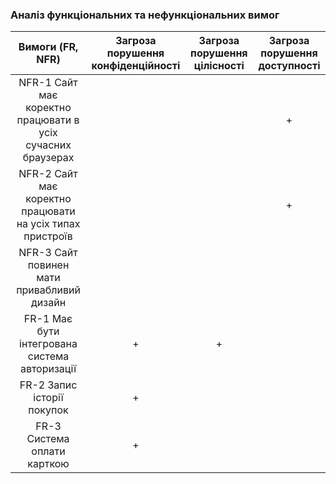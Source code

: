 ### Аналіз функціональних та нефункціональних вимог

| Вимоги (FR, NFR) | Загроза порушення конфіденційності | Загроза порушення цілісності | Загроза порушення доступності |
|:----------------:|:----------------------------------:|:----------------------------:|:-----------------------------:|
| NFR-1 Сайт має коректно працювати в усіх сучасних браузерах ||| + |
| NFR-2 Сайт має коректно працювати на усіх типах пристроїв ||| + |
| NFR-3 Сайт повинен мати привабливий дизайн ||||
| FR-1 Має бути інтегрована система авторизації | + | + ||
| FR-2 Запис історії покупок | + |||
| FR-3 Система оплати карткою | + |||